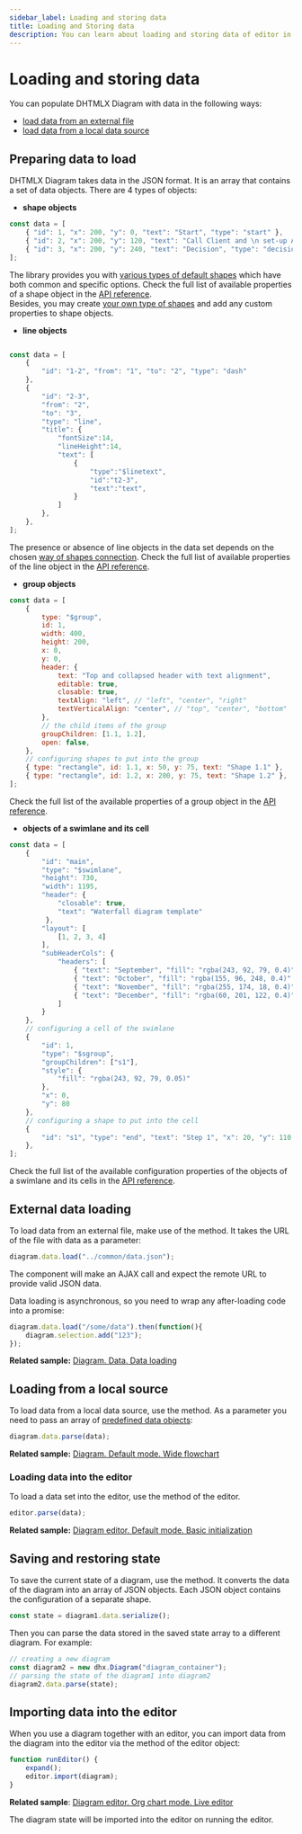 ```yaml
---
sidebar_label: Loading and storing data
title: Loading and Storing data
description: You can learn about loading and storing data of editor in the documentation of the DHTMLX JavaScript Diagram library. Browse developer guides and API reference, try out code examples and live demos, and download a free 30-day evaluation version of DHTMLX Diagram.
---
```


# Loading and storing data

You can populate DHTMLX Diagram with data in the following ways:

- [load data from an external file](#external-data-loading)
- [load data from a local data source](#loading-from-a-local-source)

## Preparing data to load

DHTMLX Diagram takes data in the JSON format. It is an array that contains a set of data objects. There are 4 types of objects:

- **shape objects**

~~~js
const data = [
	{ "id": 1, "x": 200, "y": 0, "text": "Start", "type": "start" },
	{ "id": 2, "x": 200, "y": 120, "text": "Call Client and \n set-up Appointment", "type": "process" },
	{ "id": 3, "x": 200, "y": 240, "text": "Decision", "type": "decision" },
];
~~~

The library provides you with [various types of default shapes](../../shapes/default_shapes/) which have both common and specific options. Check the full list of available properties of a shape object in the [API reference](shapes/configuration_properties.md). <br>
Besides, you may create [your own type of shapes](../../shapes/custom_shape/) and add any custom properties to shape objects.

- **line objects**

~~~js

const data = [
    {
		"id": "1-2", "from": "1", "to": "2", "type": "dash"
	},
    {
        "id": "2-3", 
        "from": "2", 
        "to": "3", 
        "type": "line", 
        "title": {
            "fontSize":14,
            "lineHeight":14,
            "text": [
                {
                    "type":"$linetext",
                    "id":"t2-3",
                    "text":"text",
                }
            ]
        },
    },
];
~~~

The presence or absence of line objects in the data set depends on the chosen [way of shapes connection](../../lines/#setting-connections-between-shapes). Check the full list of available properties of the line object in the [API reference](lines/configuration_properties.md).

- **group objects**

~~~js
const data = [    
    {
        type: "$group",
        id: 1,
        width: 400,
        height: 200,
        x: 0,
        y: 0,
        header: {
            text: "Top and collapsed header with tеxt alignment",
            editable: true,
            closable: true,
            textAlign: "left", // "left", "center", "right"
            textVerticalAlign: "center", // "top", "center", "bottom"
        },
      	// the child items of the group
        groupChildren: [1.1, 1.2],
        open: false,
    },
  	// configuring shapes to put into the group
    { type: "rectangle", id: 1.1, x: 50, y: 75, text: "Shape 1.1" },
    { type: "rectangle", id: 1.2, x: 200, y: 75, text: "Shape 1.2" },
];
~~~

Check the full list of the available properties of a group object in the [API reference](groups/configuration_properties.md).

- **objects of a swimlane and its cell**

~~~js
const data = [
    {
		"id": "main",
		"type": "$swimlane",
		"height": 730,
		"width": 1195,
		"header": {
			"closable": true,
			"text": "Waterfall diagram template"
		 },
		"layout": [
			[1, 2, 3, 4]
		],
		"subHeaderCols": {
			"headers": [
				{ "text": "September", "fill": "rgba(243, 92, 79, 0.4)" },
				{ "text": "October", "fill": "rgba(155, 96, 248, 0.4)" },
				{ "text": "November", "fill": "rgba(255, 174, 18, 0.4)" },
				{ "text": "December", "fill": "rgba(60, 201, 122, 0.4)" }
			]
		}
	},
    // configuring a cell of the swimlane
    {
		"id": 1,
		"type": "$sgroup",
		"groupChildren": ["s1"],
		"style": {
			"fill": "rgba(243, 92, 79, 0.05)"
		},
		"x": 0,
		"y": 80
	},
    // configuring a shape to put into the cell
    {
		"id": "s1", "type": "end", "text": "Step 1", "x": 20, "y": 110
	},
];
~~~

Check the full list of the available configuration properties of the objects of a swimlane and its cells in the [API reference](swimlanes/configuration_properties.md).

External data loading
-------------------

To load data from an external file, make use of the [](../api/data_collection/load_method.md) method. It takes the URL of the file with data as a parameter:

~~~js
diagram.data.load("../common/data.json");
~~~

The component will make an AJAX call and expect the remote URL to provide valid JSON data.

Data loading is asynchronous, so you need to wrap any after-loading code into a promise:

~~~js
diagram.data.load("/some/data").then(function(){
	diagram.selection.add("123");
});
~~~

**Related sample:** [Diagram. Data. Data loading](https://snippet.dhtmlx.com/09isp2d8)

Loading from a local source
--------------------

To load data from a local data source, use the [](../api/data_collection/parse_method.md) method. As a parameter you need to pass an array of [predefined data objects](#preparing-data-to-load):

~~~js
diagram.data.parse(data);
~~~

**Related sample:** [Diagram. Default mode. Wide flowchart](https://snippet.dhtmlx.com/4d4k3o8p)

### Loading data into the editor

To load a data set into the editor, use the [](../api/editor/parse_method.md) method of the editor.

~~~js
editor.parse(data);
~~~

**Related sample:** [Diagram editor. Default mode. Basic initialization](https://snippet.dhtmlx.com/xshe9ut7)

## Saving and restoring state

To save the current state of a diagram, use the [](../api/data_collection/serialize_method.md) method. It converts the data of the diagram into an array of JSON objects. 
Each JSON object contains the configuration of a separate shape.

~~~js
const state = diagram1.data.serialize();
~~~

Then you can parse the data stored in the saved state array to a different diagram. For example:

~~~js
// creating a new diagram
const diagram2 = new dhx.Diagram("diagram_container");
// parsing the state of the diagram1 into diagram2
diagram2.data.parse(state);
~~~

## Importing data into the editor

When you use a diagram together with an editor, you can import data from the diagram into the editor via the [](../api/editor/import_method.md) method of the editor object:

~~~js
function runEditor() {
    expand();
    editor.import(diagram);
}
~~~

**Related sample**: [Diagram editor. Org chart mode. Live editor](https://snippet.dhtmlx.com/4d4k3o8p)

The diagram state will be imported into the editor on running the editor.
